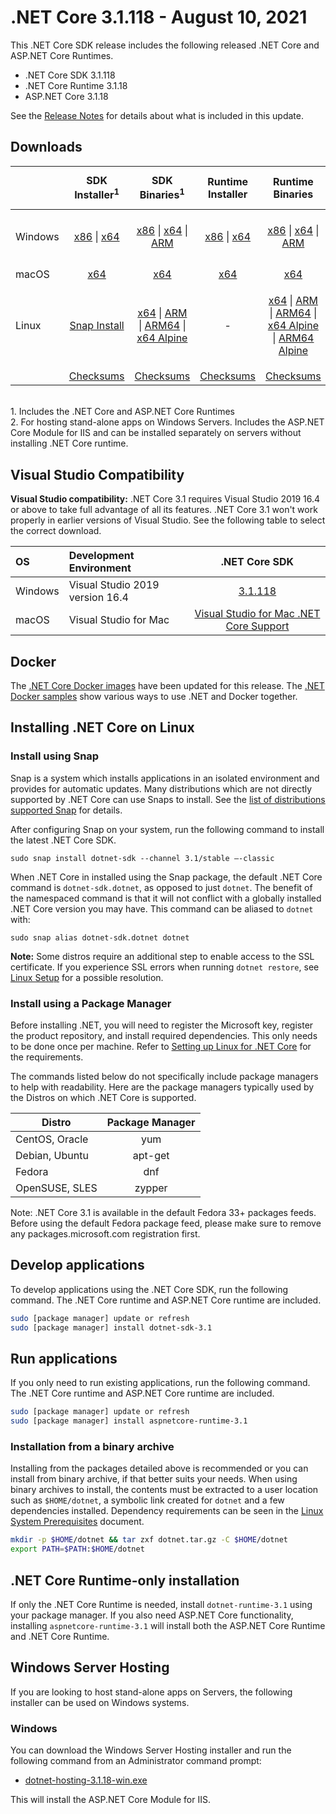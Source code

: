 # .NET Core 3.1.118 - August 10, 2021

This .NET Core SDK release includes the following released .NET Core and ASP.NET Core Runtimes.

* .NET Core SDK 3.1.118
* .NET Core Runtime 3.1.18
* ASP.NET Core 3.1.18

See the [Release Notes](https://github.com/dotnet/core/blob/main/release-notes/3.1/3.1.18/3.1.18.md) for details about what is included in this update.


## Downloads

|           | SDK Installer<sup>1</sup>                        | SDK Binaries<sup>1</sup>                 | Runtime Installer                                        | Runtime Binaries                                 | ASP.NET Core Runtime           | Windows Desktop Runtime           |
| --------- | :------------------------------------------:     | :----------------------:                 | :---------------------------:                            | :-------------------------:                      | :-----------------:            |:-----------------:            |
| Windows   | [x86][dotnet-sdk-win-x86.exe] \| [x64][dotnet-sdk-win-x64.exe] | [x86][dotnet-sdk-win-x86.zip] \| [x64][dotnet-sdk-win-x64.zip] \| [ARM][dotnet-sdk-win-arm.zip] | [x86][dotnet-runtime-win-x86.exe] \| [x64][dotnet-runtime-win-x64.exe] | [x86][dotnet-runtime-win-x86.zip] \| [x64][dotnet-runtime-win-x64.zip] \| [ARM][dotnet-runtime-win-arm.zip]  | [x86][aspnetcore-runtime-win-x86.exe] \| [x64][aspnetcore-runtime-win-x64.exe] \| [ARM][aspnetcore-runtime-win-arm.zip] \|<br> [Hosting Bundle][dotnet-hosting-win.exe]<sup>2</sup> | [x86][windowsdesktop-runtime-win-x86.exe] \| [x64][windowsdesktop-runtime-win-x64.exe] |
| macOS     | [x64][dotnet-sdk-osx-x64.pkg]  | [x64][dotnet-sdk-osx-x64.tar.gz]     | [x64][dotnet-runtime-osx-x64.pkg] | [x64][dotnet-runtime-osx-x64.tar.gz] | [x64][aspnetcore-runtime-osx-x64.tar.gz]<sup>1</sup> | - |
| Linux     |  [Snap Install](../install-linux.md)  | [x64][dotnet-sdk-linux-x64.tar.gz] \| [ARM][dotnet-sdk-linux-arm.tar.gz] \| [ARM64][dotnet-sdk-linux-arm64.tar.gz] \| [x64 Alpine][dotnet-sdk-linux-musl-x64.tar.gz] | - | [x64][dotnet-runtime-linux-x64.tar.gz] \| [ARM][dotnet-runtime-linux-arm.tar.gz] \| [ARM64][dotnet-runtime-linux-arm64.tar.gz] \| [x64 Alpine][dotnet-runtime-linux-musl-x64.tar.gz] \| [ARM64 Alpine][dotnet-runtime-linux-musl-arm64.tar.gz] | [x64][aspnetcore-runtime-linux-x64.tar.gz]<sup>1</sup>  \| [ARM][aspnetcore-runtime-linux-arm.tar.gz]<sup>1</sup> \| [ARM64][aspnetcore-runtime-linux-arm64.tar.gz]<sup>1</sup> \| [x64 Alpine][aspnetcore-runtime-linux-musl-x64.tar.gz] \| [ARM64 Alpine][aspnetcore-runtime-linux-musl-arm64.tar.gz] | - |
|  | [Checksums][checksums-sdk]                             | [Checksums][checksums-sdk]                                          | [Checksums][checksums-runtime]                             | [Checksums][checksums-runtime] | [Checksums][checksums-runtime] | [Checksums][checksums-runtime] |

</br>
1. Includes the .NET Core and ASP.NET Core Runtimes
</br>2. For hosting stand-alone apps on Windows Servers. Includes the ASP.NET Core Module for IIS and can be installed separately on servers without installing .NET Core runtime.

## Visual Studio Compatibility

**Visual Studio compatibility:** .NET Core 3.1 requires Visual Studio 2019 16.4 or above to take full advantage of all its features. .NET Core 3.1 won't work properly in earlier versions of Visual Studio. See the following table to select the correct download.

| OS | Development Environment | .NET Core SDK |
| :-- | :-- | :--: |
| Windows | Visual Studio 2019 version 16.4 | [3.1.118](#downloads) |
| macOS | Visual Studio for Mac | [Visual Studio for Mac .NET Core Support](https://learn.microsoft.com/visualstudio/mac/net-core-support) |


## Docker

The [.NET Core Docker images](https://hub.docker.com/_/microsoft-dotnet) have been updated for this release. The [.NET Docker samples](https://github.com/dotnet/dotnet-docker/blob/main/samples/README.md) show various ways to use .NET and Docker together.

## Installing .NET Core on Linux

### Install using Snap

Snap is a system which installs applications in an isolated environment and provides for automatic updates. Many distributions which are not directly supported by .NET Core can use Snaps to install. See the [list of distributions supported Snap](https://docs.snapcraft.io/installing-snapd/6735) for details.

After configuring Snap on your system, run the following command to install the latest .NET Core SDK.

`sudo snap install dotnet-sdk --channel 3.1/stable –-classic`

When .NET Core in installed using the Snap package, the default .NET Core command is `dotnet-sdk.dotnet`, as opposed to just `dotnet`. The benefit of the namespaced command is that it will not conflict with a globally installed .NET Core version you may have. This command can be aliased to `dotnet` with:

`sudo snap alias dotnet-sdk.dotnet dotnet`

**Note:** Some distros require an additional step to enable access to the SSL certificate. If you experience SSL errors when running `dotnet restore`, see [Linux Setup](https://github.com/dotnet/core/blob/main/Documentation/linux-setup.md) for a possible resolution.

### Install using a Package Manager

Before installing .NET, you will need to register the Microsoft key, register the product repository, and install required dependencies. This only needs to be done once per machine. Refer to [Setting up Linux for .NET Core][linux-setup] for the requirements.

The commands listed below do not specifically include package managers to help with readability. Here are the package managers typically used by the Distros on which .NET Core is supported.

| Distro | Package Manager  |
| ---             | :----:  |
| CentOS, Oracle  | yum     |
| Debian, Ubuntu  | apt-get |
| Fedora          | dnf     |
| OpenSUSE, SLES  | zypper  |

Note: .NET Core 3.1 is available in the default Fedora 33+ packages feeds. Before using the default Fedora package feed, please make sure to remove any packages.microsoft.com registration first.

## Develop applications

To develop applications using the .NET Core SDK, run the following command. The .NET Core runtime and ASP.NET Core runtime are included.

```bash
sudo [package manager] update or refresh
sudo [package manager] install dotnet-sdk-3.1
```

## Run applications

If you only need to run existing applications, run the following command. The .NET Core runtime and ASP.NET Core runtime are included.

```bash
sudo [package manager] update or refresh
sudo [package manager] install aspnetcore-runtime-3.1
```

### Installation from a binary archive

Installing from the packages detailed above is recommended or you can install from binary archive, if that better suits your needs. When using binary archives to install, the contents must be extracted to a user location such as `$HOME/dotnet`, a symbolic link created for `dotnet` and a few dependencies installed. Dependency requirements can be seen in the [Linux System Prerequisites](https://github.com/dotnet/core/blob/main/Documentation/linux-prereqs.md) document.

```bash
mkdir -p $HOME/dotnet && tar zxf dotnet.tar.gz -C $HOME/dotnet
export PATH=$PATH:$HOME/dotnet
```

## .NET Core Runtime-only installation

If only the .NET Core Runtime is needed, install `dotnet-runtime-3.1` using your package manager. If you also need ASP.NET Core functionality, installing `aspnetcore-runtime-3.1` will install both the ASP.NET Core Runtime and .NET Core Runtime.

## Windows Server Hosting

If you are looking to host stand-alone apps on Servers, the following installer can be used on Windows systems.

### Windows

You can download the Windows Server Hosting installer and run the following command from an Administrator command prompt:

* [dotnet-hosting-3.1.18-win.exe][dotnet-hosting-win.exe]

This will install the ASP.NET Core Module for IIS.

[blob-runtime]: https://dotnetcli.blob.core.windows.net/dotnet/Runtime/
[blob-sdk]: https://dotnetcli.blob.core.windows.net/dotnet/Sdk/
[release-notes]: https://github.com/dotnet/core/blob/main/release-notes/3.1/3.1.18/3.1.118-download.md
[snap-install]: 3.1.18-install-instructions.md

[checksums-runtime]: https://dotnetcli.blob.core.windows.net/dotnet/checksums/3.1.18-sha.txt
[checksums-sdk]: https://dotnetcli.blob.core.windows.net/dotnet/checksums/3.1.18-sha.txt

[linux-setup]: https://learn.microsoft.com/dotnet/core/install/linux


[//]: # ( Runtime 3.1.18)
[dotnet-runtime-linux-arm.tar.gz]: https://download.visualstudio.microsoft.com/download/pr/553523d6-f78f-4897-bbf5-13e4720d9a2e/e48e3eea5d133197fcc191a673ec4a22/dotnet-runtime-3.1.18-linux-arm.tar.gz
[dotnet-runtime-linux-arm64.tar.gz]: https://download.visualstudio.microsoft.com/download/pr/276e189e-9535-4bfd-b84d-b60c043b582b/89729cf37b76f7eca3b8cb8176e9dbf2/dotnet-runtime-3.1.18-linux-arm64.tar.gz
[dotnet-runtime-linux-musl-arm64.tar.gz]: https://download.visualstudio.microsoft.com/download/pr/1e8dc450-5e64-498a-ad2b-fb33543b2d42/17a4cac10a7ee3c6aa0b59e4f92b6c0f/dotnet-runtime-3.1.18-linux-musl-arm64.tar.gz
[dotnet-runtime-linux-musl-x64.tar.gz]: https://download.visualstudio.microsoft.com/download/pr/87fb522b-ee8d-4d26-8f45-82d3b2187293/ae2aa08059ac12deca00adc0cd196cca/dotnet-runtime-3.1.18-linux-musl-x64.tar.gz
[dotnet-runtime-linux-x64.tar.gz]: https://download.visualstudio.microsoft.com/download/pr/13a14c60-b4c7-4d48-bef5-8553bb28980d/7b8eb9f74577383064bfb3b02a5964f5/dotnet-runtime-3.1.18-linux-x64.tar.gz
[dotnet-runtime-osx-x64.pkg]: https://download.visualstudio.microsoft.com/download/pr/18d16d77-9172-46ac-9cd2-72ea0fa6b366/13103fc2200fd16b83e6ededbc0d510f/dotnet-runtime-3.1.18-osx-x64.pkg
[dotnet-runtime-osx-x64.tar.gz]: https://download.visualstudio.microsoft.com/download/pr/d6135fd1-df82-4cf9-bcba-34b8104d5782/fc4bc57a4ecf1ed68c3d47734956d0e9/dotnet-runtime-3.1.18-osx-x64.tar.gz
[dotnet-runtime-win-arm.zip]: https://download.visualstudio.microsoft.com/download/pr/7e1c876a-45f6-4e8b-8bb5-1cdaf0800c59/25b36e0b06873c5605bc8618a0712338/dotnet-runtime-3.1.18-win-arm.zip
[dotnet-runtime-win-x64.exe]: https://download.visualstudio.microsoft.com/download/pr/7d09d7c0-8902-4467-9268-d7f584923cde/eddcb12257e68b030bc1b4baf9a68681/dotnet-runtime-3.1.18-win-x64.exe
[dotnet-runtime-win-x64.zip]: https://download.visualstudio.microsoft.com/download/pr/37c67f99-f227-47c3-ab1b-ee474a5576a1/aa0d14a14e98f995825d712936f0716e/dotnet-runtime-3.1.18-win-x64.zip
[dotnet-runtime-win-x86.exe]: https://download.visualstudio.microsoft.com/download/pr/c6a860af-a0ec-44d9-95bb-27213e6ae584/f042477c51e9e274bc2df2b3936cc75d/dotnet-runtime-3.1.18-win-x86.exe
[dotnet-runtime-win-x86.zip]: https://download.visualstudio.microsoft.com/download/pr/774fe66a-0709-425f-b73d-b2b478a7c842/95b9323ca5f69acf25e86ae15aea17ac/dotnet-runtime-3.1.18-win-x86.zip

[//]: # ( WindowsDesktop 3.1.18)
[windowsdesktop-runtime-win-x64.exe]: https://download.visualstudio.microsoft.com/download/pr/aa240732-82d7-4bd1-9701-e4014d7dc735/41a460f5e9c343f7b9207f64ab0e4c90/windowsdesktop-runtime-3.1.18-win-x64.exe
[windowsdesktop-runtime-win-x86.exe]: https://download.visualstudio.microsoft.com/download/pr/1a1efc0c-f28c-4d60-8a52-6d62da05444c/0d192b81749b9374342b64150c9442a0/windowsdesktop-runtime-3.1.18-win-x86.exe

[//]: # ( ASP 3.1.18)
[aspnetcore-runtime-linux-arm.tar.gz]: https://download.visualstudio.microsoft.com/download/pr/56d6e6bb-34e4-4e8e-8d6f-ce11be174182/6a3daf4d44793478df8f5f291cc8b029/aspnetcore-runtime-3.1.18-linux-arm.tar.gz
[aspnetcore-runtime-linux-arm64.tar.gz]: https://download.visualstudio.microsoft.com/download/pr/6feb0bc9-ed1e-40b0-bb06-5ea0826bac35/b12cb170ec2c406c8ec4fd8bf90cfc52/aspnetcore-runtime-3.1.18-linux-arm64.tar.gz
[aspnetcore-runtime-linux-musl-arm64.tar.gz]: https://download.visualstudio.microsoft.com/download/pr/317a80a7-d16b-4fdd-9f4d-bda5f8485c7c/fd6ec4f8a875b436e1266d0a8cb1baed/aspnetcore-runtime-3.1.18-linux-musl-arm64.tar.gz
[aspnetcore-runtime-linux-musl-x64.tar.gz]: https://download.visualstudio.microsoft.com/download/pr/027367d0-0577-489b-8474-0f02253aa3f0/b82fdb9ee04ec8da8e82b7e9f4128f0e/aspnetcore-runtime-3.1.18-linux-musl-x64.tar.gz
[aspnetcore-runtime-linux-x64.tar.gz]: https://download.visualstudio.microsoft.com/download/pr/67843ba3-26f9-4746-bdfe-0f8074c00767/d51340f4f5cf8a361414650f510fe202/aspnetcore-runtime-3.1.18-linux-x64.tar.gz
[aspnetcore-runtime-osx-x64.tar.gz]: https://download.visualstudio.microsoft.com/download/pr/a1ef6d2e-e8eb-4522-8c3f-c8f4b1a5d832/e6bc77b95881cf1614a1047cae819af6/aspnetcore-runtime-3.1.18-osx-x64.tar.gz
[aspnetcore-runtime-win-arm.zip]: https://download.visualstudio.microsoft.com/download/pr/5e5a334f-f38b-4660-8960-8414f6fdae94/85d65b69b7471d8f466a5893dcdd1f6f/aspnetcore-runtime-3.1.18-win-arm.zip
[aspnetcore-runtime-win-x64.exe]: https://download.visualstudio.microsoft.com/download/pr/c37ece76-1305-4042-a9e6-58e7cb1b0bf6/75c20ff59335e370985b4f03fa637fcb/aspnetcore-runtime-3.1.18-win-x64.exe
[aspnetcore-runtime-win-x64.zip]: https://download.visualstudio.microsoft.com/download/pr/d5e5fe63-7e9e-4817-822a-bbb83f088715/02201bb196ede826363a0037563b097e/aspnetcore-runtime-3.1.18-win-x64.zip
[aspnetcore-runtime-win-x86.exe]: https://download.visualstudio.microsoft.com/download/pr/e9290580-1545-415c-864b-578d9469364f/4593126fe99a07fc0b52a7328597b865/aspnetcore-runtime-3.1.18-win-x86.exe
[aspnetcore-runtime-win-x86.zip]: https://download.visualstudio.microsoft.com/download/pr/9e64a4e0-6d4f-4c1e-a557-e1a0898eeea1/17b3ed31cf779978f1537dae5f9d7bc6/aspnetcore-runtime-3.1.18-win-x86.zip
[dotnet-hosting-win.exe]: https://download.visualstudio.microsoft.com/download/pr/a363a491-56ab-4451-a901-e5886dea2fc6/40595416f34ad49d8a83c2bf83f03487/dotnet-hosting-3.1.18-win.exe


[//]: # ( SDK 3.1.118)
[dotnet-sdk-linux-arm.tar.gz]: https://download.visualstudio.microsoft.com/download/pr/64a1b7b0-e5ca-4454-abfb-058b91b5a975/979872728452ea321d067351e526f08e/dotnet-sdk-3.1.118-linux-arm.tar.gz
[dotnet-sdk-linux-arm64.tar.gz]: https://download.visualstudio.microsoft.com/download/pr/22ce33f1-b2b8-400f-b18f-7db499d8cb5d/448893643f3ec460e6cabc4e8053115f/dotnet-sdk-3.1.118-linux-arm64.tar.gz
[dotnet-sdk-linux-musl-x64.tar.gz]: https://download.visualstudio.microsoft.com/download/pr/be1279df-8cc3-4c1b-8a41-3a7b3d09e0ea/7c83be33f5e849eef69f25414524e3c7/dotnet-sdk-3.1.118-linux-musl-x64.tar.gz
[dotnet-sdk-linux-x64.tar.gz]: https://download.visualstudio.microsoft.com/download/pr/06fa24e5-ee0e-4a8d-979c-0fdf37938c9f/53f30ea6c18472faf9e82d39e0b2ee2b/dotnet-sdk-3.1.118-linux-x64.tar.gz
[dotnet-sdk-linux-x64.zip]: https://download.visualstudio.microsoft.com/download/pr/6f6069bb-3e11-4266-8bd9-dec4a4d7befc/9a14cd2bd2c019886400144ef6f8ea91/dotnet-sdk-3.1.118-linux-x64.zip
[dotnet-sdk-osx-x64.pkg]: https://download.visualstudio.microsoft.com/download/pr/6df9a873-9204-44e2-9027-6e9e7d6dcb92/27967998b35a1c77a29ea14eaaa90da8/dotnet-sdk-3.1.118-osx-x64.pkg
[dotnet-sdk-osx-x64.tar.gz]: https://download.visualstudio.microsoft.com/download/pr/6c2146f5-ca37-43e1-ab9d-7171895d053e/26a2be3431bd20afca93f416f9a40984/dotnet-sdk-3.1.118-osx-x64.tar.gz
[dotnet-sdk-win-arm.zip]: https://download.visualstudio.microsoft.com/download/pr/0be3988d-1fb1-41a1-8e2f-68169bbd89b2/5d0629d9ead1635e5ebb20bdd7a4d572/dotnet-sdk-3.1.118-win-arm.zip
[dotnet-sdk-win-x64.exe]: https://download.visualstudio.microsoft.com/download/pr/9d4af55c-2aa0-4832-b571-d470a9cfea5b/ac14a02d41ffbb0e353a95c12799a3ec/dotnet-sdk-3.1.118-win-x64.exe
[dotnet-sdk-win-x64.zip]: https://download.visualstudio.microsoft.com/download/pr/d72bbf4e-9b07-4623-9d61-e0d91ec4bad0/72ce2fd993af793311b35dd2288d931d/dotnet-sdk-3.1.118-win-x64.zip
[dotnet-sdk-win-x86.exe]: https://download.visualstudio.microsoft.com/download/pr/37c3afc7-c8d4-4af7-bc9c-5347ff59b7bd/5e32b64de366928737c2f6d050e539b6/dotnet-sdk-3.1.118-win-x86.exe
[dotnet-sdk-win-x86.zip]: https://download.visualstudio.microsoft.com/download/pr/e50d242e-b590-443d-a66a-f4e7b8cb224d/021b14aa61c116b208ead36c3058efad/dotnet-sdk-3.1.118-win-x86.zip
